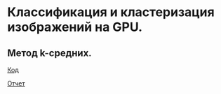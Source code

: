 # Классификация и кластеризация изображений на GPU.

## Метод k-средних.

[Код](https://github.com/Ivan-Batyanovsky/PGP/blob/main/Lab2/main.cu)

[Отчет](https://github.com/Ivan-Batyanovsky/PGP/blob/main/Lab1/report.pdf)
